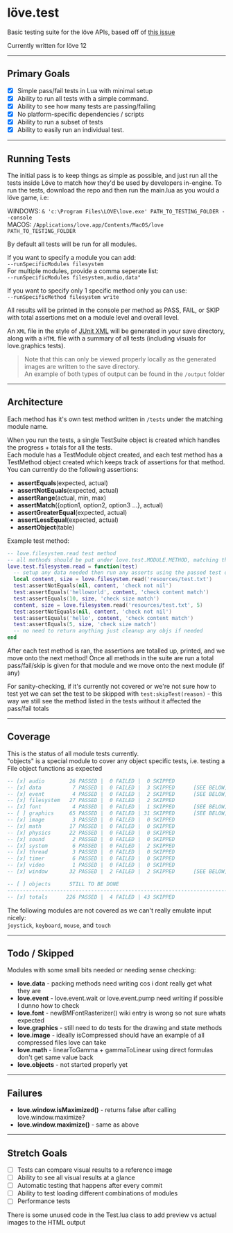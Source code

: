 # löve.test
Basic testing suite for the löve APIs, based off of [this issue](https://github.com/love2d/love/issues/1745)

Currently written for löve 12

---

## Primary Goals
- [x] Simple pass/fail tests in Lua with minimal setup 
- [x] Ability to run all tests with a simple command.
- [x] Ability to see how many tests are passing/failing
- [x] No platform-specific dependencies / scripts
- [x] Ability to run a subset of tests
- [x] Ability to easily run an individual test.

---

## Running Tests
The initial pass is to keep things as simple as possible, and just run all the tests inside Löve to match how they'd be used by developers in-engine.
To run the tests, download the repo and then run the main.lua as you would a löve game, i.e:

WINDOWS: `& 'c:\Program Files\LOVE\love.exe' PATH_TO_TESTING_FOLDER --console`  
MACOS: `/Applications/love.app/Contents/MacOS/love PATH_TO_TESTING_FOLDER`

By default all tests will be run for all modules.  

If you want to specify a module you can add:  
`--runSpecificModules filesystem`  
For multiple modules, provide a comma seperate list:  
`--runSpecificModules filesystem,audio,data"`

If you want to specify only 1 specific method only you can use:  
`--runSpecificMethod filesystem write`

All results will be printed in the console per method as PASS, FAIL, or SKIP with total assertions met on a module level and overall level.  

An `XML` file in the style of [JUnit XML](https://www.ibm.com/docs/en/developer-for-zos/14.1?topic=formats-junit-xml-format) will be generated in your save directory, along with a `HTML` file with a summary of all tests (including visuals for love.graphics tests). 
> Note that this can only be viewed properly locally as the generated images are written to the save directory.   
> An example of both types of output can be found in the `/output` folder

---

## Architecture
Each method has it's own test method written in `/tests` under the matching module name.

When you run the tests, a single TestSuite object is created which handles the progress + totals for all the tests.  
Each module has a TestModule object created, and each test method has a TestMethod object created which keeps track of assertions for that method. You can currently do the following assertions:
- **assertEquals**(expected, actual)
- **assertNotEquals**(expected, actual)
- **assertRange**(actual, min, max)
- **assertMatch**({option1, option2, option3 ...}, actual) 
- **assertGreaterEqual**(expected, actual)
- **assertLessEqual**(expected, actual)
- **assertObject**(table)

Example test method:
```lua
-- love.filesystem.read test method
-- all methods should be put under love.test.MODULE.METHOD, matching the API
love.test.filesystem.read = function(test)
  -- setup any data needed then run any asserts using the passed test object
  local content, size = love.filesystem.read('resources/test.txt')
  test:assertNotEquals(nil, content, 'check not nil')
  test:assertEquals('helloworld', content, 'check content match')
  test:assertEquals(10, size, 'check size match')
  content, size = love.filesystem.read('resources/test.txt', 5)
  test:assertNotEquals(nil, content, 'check not nil')
  test:assertEquals('hello', content, 'check content match')
  test:assertEquals(5, size, 'check size match')
  -- no need to return anything just cleanup any objs if needed
end
```

After each test method is ran, the assertions are totalled up, printed, and we move onto the next method! Once all methods in the suite are run a total pass/fail/skip is given for that module and we move onto the next module (if any)

For sanity-checking, if it's currently not covered or we're not sure how to test yet we can set the test to be skipped with `test:skipTest(reason)` - this way we still see the method listed in the tests without it affected the pass/fail totals

---

## Coverage
This is the status of all module tests currently.  
"objects" is a special module to cover any object specific tests, i.e. testing a File object functions as expected
```lua
-- [x] audio        26 PASSED |  0 FAILED |  0 SKIPPED
-- [x] data          7 PASSED |  0 FAILED |  3 SKIPPED      [SEE BELOW]
-- [x] event         4 PASSED |  0 FAILED |  2 SKIPPED      [SEE BELOW]
-- [x] filesystem   27 PASSED |  0 FAILED |  2 SKIPPED
-- [x] font          4 PASSED |  0 FAILED |  1 SKIPPED      [SEE BELOW]
-- [ ] graphics     65 PASSED |  0 FAILED | 31 SKIPPED      [SEE BELOW]
-- [x] image         3 PASSED |  0 FAILED |  0 SKIPPED
-- [x] math         17 PASSED |  0 FAILED |  0 SKIPPED
-- [x] physics      22 PASSED |  0 FAILED |  0 SKIPPED
-- [x] sound         2 PASSED |  0 FAILED |  0 SKIPPED
-- [x] system        6 PASSED |  0 FAILED |  2 SKIPPED
-- [x] thread        3 PASSED |  0 FAILED |  0 SKIPPED
-- [x] timer         6 PASSED |  0 FAILED |  0 SKIPPED
-- [x] video         1 PASSED |  0 FAILED |  0 SKIPPED
-- [x] window       32 PASSED |  2 FAILED |  2 SKIPPED      [SEE BELOW]

-- [ ] objects      STILL TO BE DONE
--------------------------------------------------------------------------------
-- [x] totals      226 PASSED |  4 FAILED | 43 SKIPPED
```

The following modules are not covered as we can't really emulate input nicely:  
`joystick`, `keyboard`, `mouse`, and `touch`

---

## Todo / Skipped
Modules with some small bits needed or needing sense checking:
- **love.data** - packing methods need writing cos i dont really get what they are
- **love.event** - love.event.wait or love.event.pump need writing if possible I dunno how to check
- **love.font** - newBMFontRasterizer() wiki entry is wrong so not sure whats expected
- **love.graphics** - still need to do tests for the drawing and state methods
- **love.image** - ideally isCompressed should have an example of all compressed files love can take
- **love.math** - linearToGamma + gammaToLinear using direct formulas don't get same value back
- **love.objects** - not started properly yet

---

## Failures
- **love.window.isMaximized()** - returns false after calling love.window.maximize?
- **love.window.maximize()** - same as above

---

## Stretch Goals
- [ ] Tests can compare visual results to a reference image
- [ ] Ability to see all visual results at a glance
- [ ] Automatic testing that happens after every commit
- [ ] Ability to test loading different combinations of modules
- [ ] Performance tests

There is some unused code in the Test.lua class to add preview vs actual images to the HTML output
